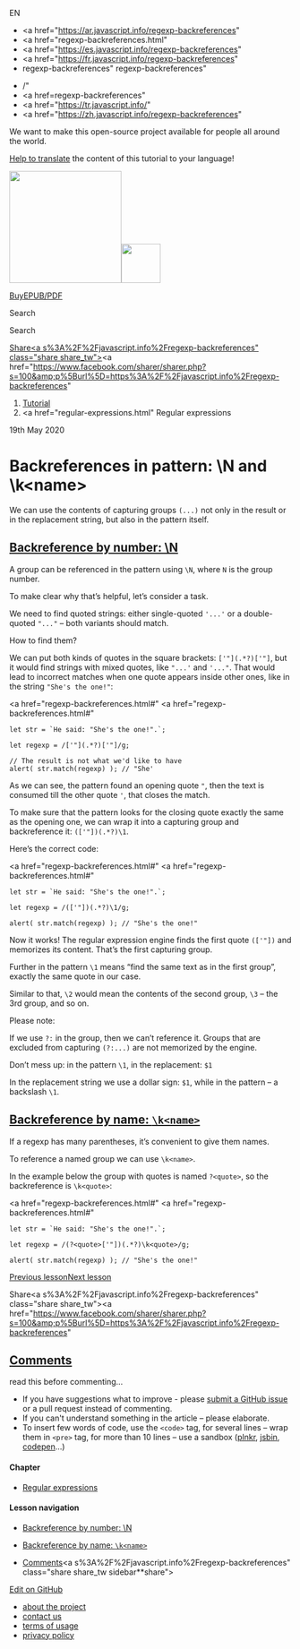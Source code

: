 EN

- <a href="https://ar.javascript.info/regexp-backreferences"
- <a href="regexp-backreferences.html"
- <a href="https://es.javascript.info/regexp-backreferences"
- <a href="https://fr.javascript.info/regexp-backreferences"
- regexp-backreferences"
  regexp-backreferences"

<!-- -->

- /"
- <a href=regexp-backreferences"
- <a href="https://tr.javascript.info/"
- <a href="https://zh.javascript.info/regexp-backreferences"

We want to make this open-source project available for people all around the world.

[Help to translate](translate.html) the content of this tutorial to your language!

<a href="index.html" class="sitetoolbar__link sitetoolbar__link_logo"><img src="img/sitetoolbar__logo_en.svg" class="sitetoolbar__logo sitetoolbar__logo_normal" width="200" /><img src="img/sitetoolbar__logo_small_en.svg" class="sitetoolbar__logo sitetoolbar__logo_small" width="70" /></a>

<a href="ebook.html" class="buy-book-button"><span class="buy-book-button__extra-text">Buy</span>EPUB/PDF</a>

Search

Search

<a href="tutorial/map.html" class="map">

<span class="share-icons__title">Share</span><a s%3A%2F%2Fjavascript.info%2Fregexp-backreferences" class="share share_tw"></a><a href="https://www.facebook.com/sharer/sharer.php?s=100&amp;p%5Burl%5D=https%3A%2F%2Fjavascript.info%2Fregexp-backreferences" </a>

1.  <a href="index.html" class="breadcrumbs__link"><span class="breadcrumbs__hidden-text">Tutorial</span></a>
2.  <span id="breadcrumb-1"><a href="regular-expressions.html" Regular expressions</span></a></span>

19th May 2020

# Backreferences in pattern: \\N and \\k&lt;name&gt;

We can use the contents of capturing groups `(...)` not only in the result or in the replacement string, but also in the pattern itself.

## <a href="regexp-backreferences.html#backreference-by-number-n" id="backreference-by-number-n" class="main__anchor">Backreference by number: \N</a>

A group can be referenced in the pattern using `\N`, where `N` is the group number.

To make clear why that’s helpful, let’s consider a task.

We need to find quoted strings: either single-quoted `'...'` or a double-quoted `"..."` – both variants should match.

How to find them?

We can put both kinds of quotes in the square brackets: `['"](.*?)['"]`, but it would find strings with mixed quotes, like `"...'` and `'..."`. That would lead to incorrect matches when one quote appears inside other ones, like in the string `"She's the one!"`:

<a href="regexp-backreferences.html#"
<a href="regexp-backreferences.html#"

    let str = `He said: "She's the one!".`;

    let regexp = /['"](.*?)['"]/g;

    // The result is not what we'd like to have
    alert( str.match(regexp) ); // "She'

As we can see, the pattern found an opening quote `"`, then the text is consumed till the other quote `'`, that closes the match.

To make sure that the pattern looks for the closing quote exactly the same as the opening one, we can wrap it into a capturing group and backreference it: `(['"])(.*?)\1`.

Here’s the correct code:

<a href="regexp-backreferences.html#"
<a href="regexp-backreferences.html#"

    let str = `He said: "She's the one!".`;

    let regexp = /(['"])(.*?)\1/g;

    alert( str.match(regexp) ); // "She's the one!"

Now it works! The regular expression engine finds the first quote `(['"])` and memorizes its content. That’s the first capturing group.

Further in the pattern `\1` means “find the same text as in the first group”, exactly the same quote in our case.

Similar to that, `\2` would mean the contents of the second group, `\3` – the 3rd group, and so on.

<span class="important__type">Please note:</span>

If we use `?:` in the group, then we can’t reference it. Groups that are excluded from capturing `(?:...)` are not memorized by the engine.

<span class="important__type">Don’t mess up: in the pattern `\1`, in the replacement: `$1`</span>

In the replacement string we use a dollar sign: `$1`, while in the pattern – a backslash `\1`.

## <a href="regexp-backreferences.html#backreference-by-name-k" id="backreference-by-name-k" class="main__anchor">Backreference by name: <code>\k&lt;name&gt;</code></a>

If a regexp has many parentheses, it’s convenient to give them names.

To reference a named group we can use `\k<name>`.

In the example below the group with quotes is named `?<quote>`, so the backreference is `\k<quote>`:

<a href="regexp-backreferences.html#"
<a href="regexp-backreferences.html#"

    let str = `He said: "She's the one!".`;

    let regexp = /(?<quote>['"])(.*?)\k<quote>/g;

    alert( str.match(regexp) ); // "She's the one!"

<a href="regexp-groups.html" class="page__nav page__nav_prev"><span class="page__nav-text"><span class="page__nav-text-shortcut"></span></span><span class="page__nav-text-alternate">Previous lesson</span></a><a href="regexp-alternation.html" class="page__nav page__nav_next"><span class="page__nav-text"><span class="page__nav-text-shortcut"></span></span><span class="page__nav-text-alternate">Next lesson</span></a>

<span class="share-icons__title">Share</span><a s%3A%2F%2Fjavascript.info%2Fregexp-backreferences" class="share share_tw"></a><a href="https://www.facebook.com/sharer/sharer.php?s=100&amp;p%5Burl%5D=https%3A%2F%2Fjavascript.info%2Fregexp-backreferences" </a>

<a href="tutorial/map.html" class="map">

## <a href="regexp-backreferences.html#comments" id="comments">Comments</a>

<span class="comments__read-before-link">read this before commenting…</span>

- If you have suggestions what to improve - please [submit a GitHub issue](https://github.com/javascript-tutorial/en.javascript.info/issues/new) or a pull request instead of commenting.
- If you can't understand something in the article – please elaborate.
- To insert few words of code, use the `<code>` tag, for several lines – wrap them in `<pre>` tag, for more than 10 lines – use a sandbox ([plnkr](https://plnkr.co/edit/?p=preview), [jsbin](https://jsbin.com), [codepen](http://codepen.io)…)

<a href="tutorial/map.html" class="map"></a>

#### Chapter

- <a href="regular-expressions.html" class="sidebar__link">Regular expressions</a>

#### Lesson navigation

- <a href="regexp-backreferences.html#backreference-by-number-n" class="sidebar__link">Backreference by number: \N</a>
- <a href="regexp-backreferences.html#backreference-by-name-k" class="sidebar__link">Backreference by name: <code>\k&lt;name&gt;</code></a>

- <a href="regexp-backreferences.html#comments" class="sidebar__link">Comments</a><a s%3A%2F%2Fjavascript.info%2Fregexp-backreferences" class="share share_tw sidebar**share"></a><a href="https://www.facebook.com/sharer/sharer.php?s=100&amp;p%5Burl%5D=https%3A%2F%2Fjavascript.info%2Fregexp-backreferences" class="share share_fb sidebar**share"></a>

<a href="https://github.com/javascript-tutorial/en.javascript.info/blob/master/9-regular-expressions/12-regexp-backreferences" class="sidebar__link">Edit on GitHub</a>

- <a href="about.html" class="page-footer__link">about the project</a>
- <a href="about.html#contact-us" class="page-footer__link">contact us</a>
- <a href="terms.html" class="page-footer__link">terms of usage</a>
- <a href="privacy.html" class="page-footer__link">privacy policy</a>

